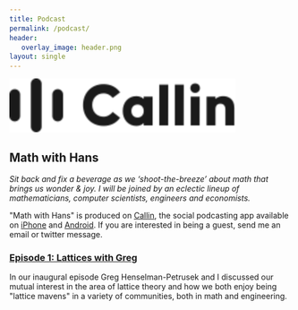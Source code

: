 ```yaml
---
title: Podcast
permalink: /podcast/
header: 
   overlay_image: header.png
layout: single
---
```


<img src="\images\callin.svg" alt="callin" style="zoom:200%;" />

## Math with Hans

_Sit back and fix a beverage as we ‘shoot-the-breeze’ about math that brings us wonder & joy. I will be joined by an eclectic lineup of mathematicians, computer scientists, engineers and economists._

<!-- <img src="\images\math-with-hans.png" alt="podcast" style="zoom:20%;" /> -->

"Math with Hans" is produced on [Callin](https://www.callin.com), the social podcasting app available on [iPhone](https://apps.apple.com/us/app/callin-social-podcasting/id1568011211) and [Android](https://play.google.com/store/apps/details?id=com.callin.project&hl=en_US&gl=US). If you are interested in being a guest, send me an email or twitter message.



### [Episode 1: Lattices with Greg](https://www.callin.com/episode/lattices-with-greg-kSlGoIedFD)

In our inaugural episode Greg Henselman-Petrusek and I discussed our mutual interest in the area of lattice theory and how we both enjoy being "lattice mavens" in a variety of communities, both in math and engineering.

<!-- ### Episode 2: Persistence with Justin -->